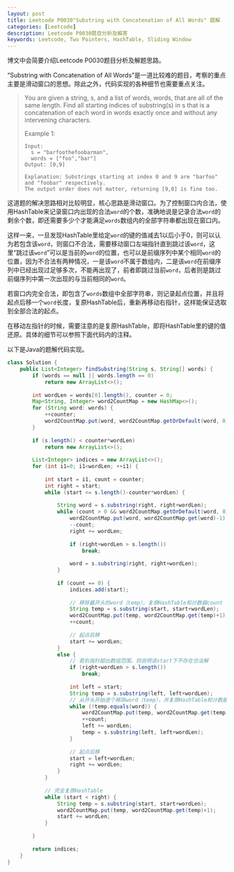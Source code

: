 ```yaml
---
layout: post
title: Leetcode P0030"Substring with Concatenation of All Words" 题解
categories: [Leetcode]
description: Leetcode P0030题目分析及解答
keywords: Leetcode, Two Pointers, HashTable, Sliding Window
---
```


博文中会简要介绍Leetcode P0030题目分析及解题思路。

“Substring with Concatenation of All Words”是一道比较难的题目，考察的重点主要是滑动窗口的思想。除此之外，代码实现的各种细节也需要重点关注。

> You are given a string, s, and a list of words, words, that are all of the same length. Find all starting indices of substring(s) in s that is a concatenation of each word in words exactly once and without any intervening characters.
> 
> 
> Example 1:
> 
> ```
> Input:
>   s = "barfoothefoobarman",
>   words = ["foo","bar"]
> Output: [0,9]  
> 
> Explanation: Substrings starting at index 0 and 9 are "barfoo" and "foobar" respectively.  
> The output order does not matter, returning [9,0] is fine too.
> ```

这道题的解决思路相对比较明显，核心思路是滑动窗口。为了控制窗口内合法，使用HashTable来记录窗口内出现的合法`word`的个数，准确地说是记录合法`word`的剩余个数，即还需要多少个才能满足`words`数组内的全部字符串都出现在窗口内。

这样一来，一旦发现HashTable里给定`word`的键的值减去1以后小于0，则可以认为若包含该`word`，则窗口不合法，需要移动窗口左端指针直到跳过该`word`，这里“跳过该`word`”可以是当前的`word`的位置，也可以是前缀序列中某个相同`word`的位置，因为不合法有两种情况，一是该`word`不属于数组内，二是该`word`在前缀序列中已经出现过足够多次，不能再出现了，前者即跳过当前`word`，后者则是跳过前缀序列中第一次出现的与当前相同的`word`。

若窗口内完全合法，即包含了`words`数组中全部字符串，则记录起点位置，并且将起点后移一个`word`长度，复原HashTable后，重新再移动右指针，这样能保证选取到全部合法的起点。

在移动左指针的时候，需要注意的是复原HashTable，即将HashTable里的键的值还原。具体的细节可以参照下面代码内的注释。

以下是Java的题解代码实现。
```java
class Solution {
    public List<Integer> findSubstring(String s, String[] words) {
        if (words == null || words.length == 0)
            return new ArrayList<>();
        
        int wordLen = words[0].length(), counter = 0;
        Map<String, Integer> word2CountMap = new HashMap<>();
        for (String word: words) {
            ++counter;
            word2CountMap.put(word, word2CountMap.getOrDefault(word, 0)+1);
        }
        
        if (s.length() < counter*wordLen)
            return new ArrayList<>();
        
        List<Integer> indices = new ArrayList<>();
        for (int i1=0; i1<wordLen; ++i1) {
            
            int start = i1, count = counter;
            int right = start;
            while (start <= s.length()-counter*wordLen) {
                
                String word = s.substring(right, right+wordLen);
                while (count > 0 && word2CountMap.getOrDefault(word, 0)-1 >= 0) {
                    word2CountMap.put(word, word2CountMap.get(word)-1);
                    --count;
                    right += wordLen;
                    
                    if (right+wordLen > s.length())
                        break;
                    
                    word = s.substring(right, right+wordLen);
                }
                
                if (count == 0) {
                    indices.add(start);
                    
                    // 移除最开头的word（temp），复原HashTable和计数器count
                    String temp = s.substring(start, start+wordLen);
                    word2CountMap.put(temp, word2CountMap.get(temp)+1);
                    ++count;
                    
                    // 起点后移
                    start += wordLen;
                }
                else {
                    // 若右指针超出数组范围，则说明该start下不存在合法解
                    if (right+wordLen > s.length())
                        break;
                    
                    int left = start;
                    String temp = s.substring(left, left+wordLen);
                    // 从开头开始逐个移除word（temp），并复原HashTable和计数器count，直到和当前word相同的word（temp）
                    while (!temp.equals(word)) {
                        word2CountMap.put(temp, word2CountMap.get(temp)+1);
                        ++count;
                        left += wordLen;
                        temp = s.substring(left, left+wordLen);
                    }
                    
                    // 起点后移
                    start = left+wordLen;
                    right += wordLen;
                }
            }
            
            // 完全复原HashTable
            while (start < right) {
                String temp = s.substring(start, start+wordLen);
                word2CountMap.put(temp, word2CountMap.get(temp)+1);
                start += wordLen;
            }
                
        }
        
        return indices;
    }
}
```